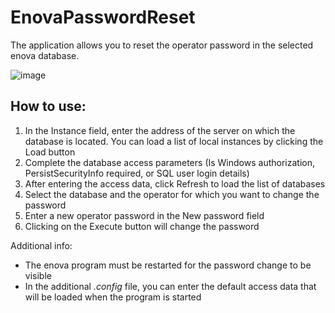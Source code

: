 # EnovaPasswordReset
The application allows you to reset the operator password in the selected enova database.

![image](https://user-images.githubusercontent.com/19372942/154306069-82dd3471-fecb-49d7-bb31-741509f07c4b.png) 

## How to use:

1. In the Instance field, enter the address of the server on which the database is located. You can load a list of local instances by clicking the Load button
2. Complete the database access parameters (Is Windows authorization, PersistSecurityInfo required, or SQL user login details)
3. After entering the access data, click Refresh to load the list of databases
4. Select the database and the operator for which you want to change the password
5. Enter a new operator password in the New password field
6. Clicking on the Execute button will change the password

Additional info:
- The enova program must be restarted for the password change to be visible
- In the additional *.config* file, you can enter the default access data that will be loaded when the program is started
